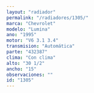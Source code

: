 ```yaml
---
layout: "radiador"
permalink: "/radiadores/1305/"
marca: "Chevrolet"
modelo: "Lumina"
ano: "1995"
motor: "V6 3.1 3.4"
transmision: "Automática"
parte: "432387"
clima: "Con clima"
alto: "30 1/2"
ancho: "15"
observaciones: ""
id: "1305"
---
```


